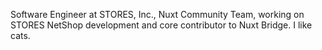 Software Engineer at STORES, Inc., Nuxt Community Team, working on STORES NetShop development and core contributor to Nuxt Bridge. I like cats.
